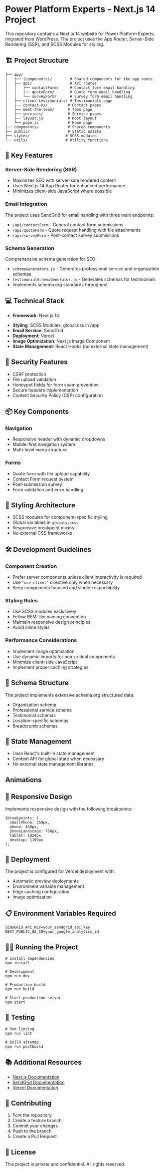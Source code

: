 # Power Platform Experts - Next.js 14 Project

This repository contains a Next.js 14 website for Power Platform Experts, migrated from WordPress. The project uses the App Router, Server-Side Rendering (SSR), and SCSS Modules for styling.

## 🏗 Project Structure

    ├── app/
    │   ├── (components)/        # Shared components for the app route
    │   ├── api/                 # API routes
    │   │   ├── contactForm/     # Contact form email handling
    │   │   ├── quoteForm/       # Quote form email handling
    │   │   └── surveyForm/      # Survey form email handling
    │   ├── client-testimonials/ # Testimonials page
    │   ├── contact-us/         # Contact pages
    │   ├── meet-the-team/      # Team page
    │   ├── services/           # Service pages
    │   ├── layout.js           # Root layout
    │   └── page.js             # Home page
    ├── components/             # Shared components
    ├── public/                 # Static assets
    ├── styles/                # SCSS modules
    └── utils/                 # Utility functions

## 🚀 Key Features

### Server-Side Rendering (SSR)

- Maximizes SEO with server-side rendered content
- Uses Next.js 14 App Router for enhanced performance
- Minimizes client-side JavaScript where possible

### Email Integration

The project uses SendGrid for email handling with three main endpoints:

- `/api/contactForm` - General contact form submissions
- `/api/quoteForm` - Quote request handling with file attachments
- `/api/surveyForm` - Post-contact survey submissions

### Schema Generation

Comprehensive schema generation for SEO:

- `schemaGenerators.js` - Generates professional service and organization schemas
- `testimonialSchemaGenerator.js` - Generates schemas for testimonials
- Implements schema.org standards throughout

## 💻 Technical Stack

- **Framework**: Next.js 14
<!-- note! If you upgrade to nextjs 15 caching strategy must be changed -->
- **Styling**: SCSS Modules, global.css in /app
- **Email Service**: SendGrid
- **Deployment**: Vercel
- **Image Optimization**: Next.js Image Component
- **State Management**: React Hooks (no external state management)

## 🔐 Security Features

- CSRF protection
- File upload validation
- Honeypot fields for form spam prevention
- Secure headers implementation
- Content Security Policy (CSP) configuration
<!-- Found in middleware.js and next.config.js -->

## 📦 Key Components

### Navigation

- Responsive header with dynamic dropdowns
- Mobile-first navigation system
- Multi-level menu structure

### Forms

- Quote form with file upload capability
- Contact Form request system
- Post-submission survey
- Form validation and error handling

## 🎨 Styling Architecture

- SCSS modules for component-specific styling
- Global variables in `globals.scss`
- Responsive breakpoint mixins
- No external CSS frameworks

## 🛠 Development Guidelines

### Component Creation

- Prefer server components unless client interactivity is required
- Use `"use client"` directive only when necessary
- Keep components focused and single-responsibility

### Styling Rules

- Use SCSS modules exclusively
- Follow BEM-like naming convention
- Maintain responsive design principles
- Avoid inline styles

### Performance Considerations

- Implement image optimization
- Use dynamic imports for non-critical components
- Minimize client-side JavaScript
- Implement proper caching strategies

## 📐 Schema Structure

The project implements extensive schema.org structured data:

- Organization schema
- Professional service schema
- Testimonial schemas
- Location-specific schemas
- Breadcrumb schemas

## 🔄 State Management

- Uses React's built-in state management
- Context API for global state when necessary
- No external state management libraries

## Animations

## 📱 Responsive Design

Implements responsive design with the following breakpoints:

    $breakpoints: (
      smallPhone: 359px,
      phone: 449px,
      phoneLandscape: 766px,
      tablet: 1024px,
      desktop: 1199px
    );

## 🚀 Deployment

The project is configured for Vercel deployment with:

- Automatic preview deployments
- Environment variable management
- Edge caching configuration
- Image optimization

## 📋 Environment Variables Required

    SENDGRID_API_KEY=your_sendgrid_api_key
    NEXT_PUBLIC_GA_ID=your_google_analytics_id

## 🏃‍♂️ Running the Project

    # Install dependencies
    npm install

    # Development
    npm run dev

    # Production build
    npm run build

    # Start production server
    npm start

## 🧪 Testing

    # Run linting
    npm run lint

    # Build sitemap
    npm run postbuild

## 📚 Additional Resources

- [Next.js Documentation](https://nextjs.org/docs)
- [SendGrid Documentation](https://docs.sendgrid.com)
- [Vercel Documentation](https://vercel.com/docs)

## 🤝 Contributing

1. Fork the repository
2. Create a feature branch
3. Commit your changes
4. Push to the branch
5. Create a Pull Request

## 📝 License

This project is private and confidential. All rights reserved.
